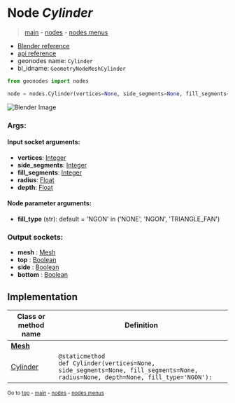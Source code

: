 # Node *Cylinder*

> [main](../index.md) - [nodes](nodes.md) - [nodes menus](nodes_menus.md)

- [Blender reference](https://docs.blender.org/manual/en/latest/modeling/geometry_nodes/mesh_primitives/cylinder.html)
- [api reference](https://docs.blender.org/api/current/bpy.types.GeometryNodeMeshCylinder.html)
- geonodes name: `Cylinder`
- bl_idname: `GeometryNodeMeshCylinder`

```python
from geonodes import nodes

node = nodes.Cylinder(vertices=None, side_segments=None, fill_segments=None, radius=None, depth=None, fill_type='NGON')
```

![Blender Image](https://docs.blender.org/manual/en/latest/_images/node-types_GeometryNodeMeshCylinder.webp)

### Args:

#### Input socket arguments:

- **vertices**: [Integer](Integer.md)
- **side_segments**: [Integer](Integer.md)
- **fill_segments**: [Integer](Integer.md)
- **radius**: [Float](Float.md)
- **depth**: [Float](Float.md)

#### Node parameter arguments:

- **fill_type** (str): default = 'NGON' in ('NONE', 'NGON', 'TRIANGLE_FAN')

### Output sockets:

- **mesh** : [Mesh](Mesh.md)
- **top** : [Boolean](Boolean.md)
- **side** : [Boolean](Boolean.md)
- **bottom** : [Boolean](Boolean.md)

## Implementation

| Class or method name | Definition |
|----------------------|------------|
| **[Mesh](Mesh.md)** |
| [Cylinder](Mesh.md#Cylinder-staticmethod) | `@staticmethod`<br> `def Cylinder(vertices=None, side_segments=None, fill_segments=None, radius=None, depth=None, fill_type='NGON'):` |

<sub>Go to [top](#node-Cylinder) - [main](../index.md) - [nodes](nodes.md) - [nodes menus](nodes_menus.md)</sub>

